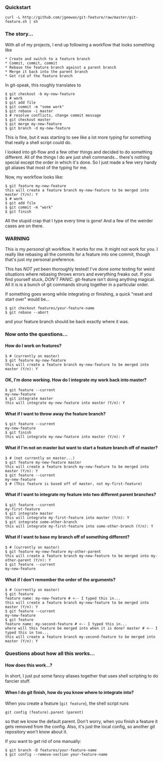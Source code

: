 ### Quickstart

    curl -L http://github.com/jgeewax/git-feature/raw/master/git-feature.sh | sh

### The story...

With all of my projects, I end up following a workflow that looks something like

    * Create and switch to a feature branch
    * Commit, commit, commit
    * Rebase the feature branch against a parent branch
    * Merge it back into the parent branch
    * Get rid of the feature branch

In git-speak, this roughly translates to

    $ git checkout -b my-new-feature
    $ # work
    $ git add file
    $ git commit -m "some work"
    $ git rebase -i master
    $ # resolve conflicts, change commit message
    $ git checkout master
    $ git merge my-new-feature
    $ git branch -d my-new-feature

This is fine, but it was starting to see like a lot more typing for something
that really a shell script could do.

I looked into git-flow and a few other things and decided to do something
different. All of the things I do are just shell commands... there's nothing 
special except the order in which it's done. So I just made a few very handy 
git aliases that most of the typing for me.

Now, my workflow looks like:

    $ git feature my-new-feature
    this will create a feature branch my-new-feature to be merged into master (Y/n): Y
    $ # work
    $ git add file
    $ git commit -m "work"
    $ git finish

All the stupid crap that I type every time is gone! And a few of the weirder
cases are on there. 

### WARNING

This is my *personal* git workflow. It works for me. It might not work for you.
I really like rebasing all the commits for a feature into one commit, though
that's just my personal preference. 

This has *NOT yet* been thoroughly tested! I've done *some* testing for 
weird situations where rebasing throws errors and everything freaks out. If you
find yourself stuck, *DON'T PANIC*. git-feature isn't doing anything magical.
All it is is a bunch of git commands strung together in a particular order.

If something goes wrong while integrating or finishing, a quick "reset and start
over" would be...

    $ git checkout features/your-feature-name
    $ git rebase --abort

and your feature branch should be back exactly where it was.

### Now onto the questions...

#### How do I work on features?

    $ # (currently on master)
    $ git feature my-new-feature
    this will create a feature branch my-new-feature to be merged into master (Y/n): Y

#### OK, I'm done working. How do I integrate my work back into master?

    $ git feature --current
    my-new-feature
    $ git integrate master
    this will integrate my-new-feature into master (Y/n): Y

#### What if I want to throw away the feature branch?

    $ git feature --current
    my-new-feature
    $ git finish
    this will integrate my-new-feature into master (Y/n): Y

#### What if I'm not on master but want to start a feature branch off of master?

    $ # (not currently on master...)
    $ git feature my-new-feature master
    this will create a feature branch my-new-feature to be merged into master (Y/n): Y
    $ git feature --current
    my-new-feature
    $ # (This feature is based off of master, not my-first-feature)

#### What if I want to integrate my feature into two different parent branches?

    $ git feature --current
    my-first-feature
    $ git integrate master
    this will integrate my-first-feature into master (Y/n): Y
    $ git integrate some-other-branch
    this will integrate my-first-feature into some-other-branch (Y/n): Y

#### What if I want to base my branch off of something different?

    $ # (currently on master)
    $ git feature my-new-feature my-other-parent
    this will create a feature branch my-new-feature to be merged into my-other-parent (Y/n): Y
    $ git feature --current
    my-new-feature

#### What if I don't remember the order of the arguments?

    $ # (currently on master)
    $ git feature
    feature name: my-new-feature # <-- I typed this in...
    this will create a feature branch my-new-feature to be merged into master (Y/n): Y
    $ git feature --current
    my-new-feature
    $ git feature
    feature name: my-second-feature # <-- I typed this in...
    where will this feature be merged into when it is done? master # <-- I typed this in too...
    this will create a feature branch my-second-feature to be merged into master (Y/n): Y

### Questions about how all this works...

#### How does this work...?

In short, I just put some fancy aliases together that uses shell scripting to
do fancier stuff.

#### When I do git finish, how do you know where to integrate into?

When you create a feature (`git feature`), the shell script runs

    git config (feature).parent (parent)

so that we know the default parent. Don't worry, when you finish a feature it 
gets removed from the config. Also, it's just the local config, so another git
repository won't know about it.

If you want to get rid of one manually:

    $ git branch -D features/your-feature-name
    $ git config --remove-section your-feature-name
